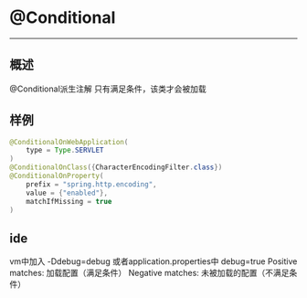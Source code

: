 # @Conditional

---

## 概述

@Conditional派生注解
只有满足条件，该类才会被加载

## 样例

```java
@ConditionalOnWebApplication(
    type = Type.SERVLET
)
@ConditionalOnClass({CharacterEncodingFilter.class})
@ConditionalOnProperty(
    prefix = "spring.http.encoding",
    value = {"enabled"},
    matchIfMissing = true
)
```

## ide

vm中加入 -Ddebug=debug
或者application.properties中 debug=true
Positive matches: 加载配置（满足条件）
Negative matches: 未被加载的配置（不满足条件）
